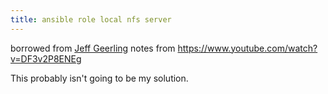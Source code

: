 ```yaml
---
title: ansible role local nfs server
---
```


borrowed from [Jeff Geerling](https://github.com/geerlingguy/ansible-role-nfs)
notes from https://www.youtube.com/watch?v=DF3v2P8ENEg

This probably isn't going to be my solution.

